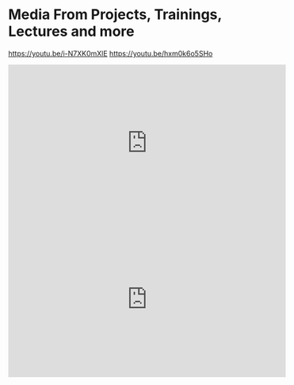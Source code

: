 # Media From Projects, Trainings, Lectures and more
https://youtu.be/i-N7XK0mXlE
https://youtu.be/hxm0k6o5SHo


<iframe width="560" height="315" src="https://www.youtube.com/embed/hxm0k6o5SHo?si=soTHzhrmlqSm8Z5K" title="YouTube video player" frameborder="0" allow="accelerometer; autoplay; clipboard-write; encrypted-media; gyroscope; picture-in-picture; web-share" referrerpolicy="strict-origin-when-cross-origin" allowfullscreen></iframe>


<iframe width="560" height="315" src="https://www.youtube.com/embed/hxm0k6o5SHo?si=soTHzhrmlqSm8Z5K" title="YouTube video player" frameborder="0" allow="accelerometer; autoplay; clipboard-write; encrypted-media; gyroscope; picture-in-picture" referrerpolicy="strict-origin-when-cross-origin" allowfullscreen></iframe>
